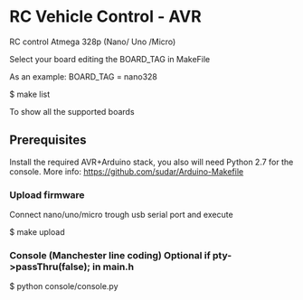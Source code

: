 # RC Vehicle Control - AVR

RC control Atmega 328p (Nano/ Uno /Micro)

Select your board editing the BOARD_TAG in MakeFile 

As an example:
    BOARD_TAG = nano328

$ make list 

To show all the supported boards

## Prerequisites
Install the required AVR+Arduino stack, you also will need Python 2.7 for the console.
More info: https://github.com/sudar/Arduino-Makefile

### Upload firmware
Connect nano/uno/micro trough usb serial port and execute

$ make upload

### Console (Manchester line coding) Optional if pty->passThru(false); in main.h

$ python console/console.py

